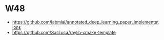 # W48

- https://github.com/labmlai/annotated_deep_learning_paper_implementations
- https://github.com/SasLuca/raylib-cmake-template